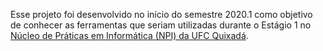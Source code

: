 Esse projeto foi desenvolvido no início do semestre 2020.1 como objetivo de conhecer as ferramentas que seriam utilizadas durante o Estágio 1 no [Núcleo de Práticas em Informática (NPI) da UFC Quixadá](http://www.npi.quixada.ufc.br/).
